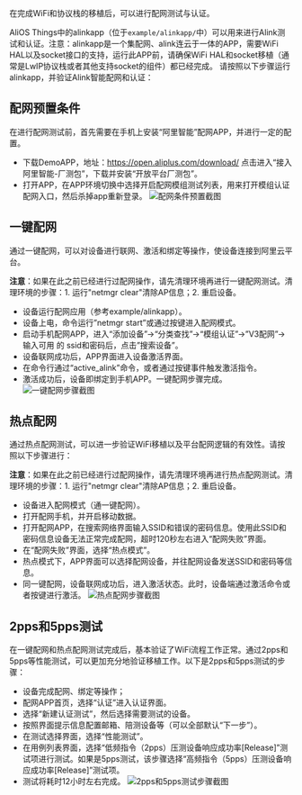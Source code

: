 在完成WiFi和协议栈的移植后，可以进行配网测试与认证。

AliOS Things中的alinkapp（位于`example/alinkapp/`中）可以用来进行Alink测试和认证。注意：alinkapp是一个集配网、alink连云于一体的APP，需要WiFi HAL以及socket接口的支持，运行此APP前，请确保WiFi HAL和socket移植（通常是LwIP协议栈或者其他支持socket的组件）都已经完成。
请按照以下步骤运行alinkapp，并验证Alink智能配网和认证：
## 配网预置条件
在进行配网测试前，首先需要在手机上安装“阿里智能”配网APP，并进行一定的配置。
- 下载DemoAPP，地址：https://open.aliplus.com/download/
  点击进入“接入阿里智能-厂测包”，下载并安装“开放平台厂测包”。
- 打开APP，在APP环境切换中选择开启配网模组测试列表，用来打开模组认证配网入口，然后杀掉app重新登录。
![配网条件预置截图](https://img.alicdn.com/tfs/TB1zAlEgS_I8KJjy0FoXXaFnVXa-634-1004.png)

## 一键配网
通过一键配网，可以对设备进行联网、激活和绑定等操作，使设备连接到阿里云平台。

**注意**：如果在此之前已经进行过配网操作，请先清理环境再进行一键配网测试。清理环境的步骤：1. 运行"netmgr clear"清除AP信息；2. 重启设备。

- 设备运行配网应用（参考example/alinkapp）。
- 设备上电，命令运行”netmgr start”或通过按键进入配网模式。
- 启动手机配网APP，进入“添加设备”->“分类查找”->“模组认证”->”V3配网”->输入可用 的 ssid和密码后，点击”搜索设备”。
- 设备联网成功后，APP界面进入设备激活界面。
- 在命令行通过“active_alink”命令，或者通过按键事件触发激活指令。
- 激活成功后，设备即绑定到手机APP。一键配网步骤完成。
![一键配网步骤截图](https://img.alicdn.com/tfs/TB1QFiggILJ8KJjy0FnXXcFDpXa-1968-942.png)

## 热点配网
通过热点配网测试，可以进一步验证WiFi移植以及平台配网逻辑的有效性。请按照以下步骤进行：

**注意**：如果在此之前已经进行过配网操作，请先清理环境再进行热点配网测试。清理环境的步骤：1. 运行"netmgr clear"清除AP信息；2. 重启设备。

- 设备进入配网模式（通一键配网）。
- 打开配网手机，并开启移动数据。
- 打开配网APP，在搜索网络界面输入SSID和错误的密码信息。使用此SSID和密码信息设备无法正常完成配网，超时120秒左右进入“配网失败”界面。
- 在“配网失败”界面，选择“热点模式”。
- 热点模式下，APP界面可以选择配网设备，并往配网设备发送SSID和密码等信息。
- 同一键配网，设备联网成功后，进入激活状态。此时，设备端通过激活命令或者按键进行激活。
![热点配网步骤截图](https://img.alicdn.com/tfs/TB1ApiggILJ8KJjy0FnXXcFDpXa-1442-1098.png)

## 2pps和5pps测试
在一键配网和热点配网测试完成后，基本验证了WiFi流程工作正常。通过2pps和5pps等性能测试，可以更加充分地验证移植工作。以下是2pps和5pps测试的步骤：
- 设备完成配网、绑定等操作；
- 配网APP首页，选择“认证”进入认证界面。
- 选择“新建认证测试”，然后选择需要测试的设备。
- 按照界面提示信息配置邮箱、陪测设备等（可以全部默认“下一步”）。
- 在测试选择界面，选择“性能测试”。
- 在用例列表界面，选择“低频指令（2pps）压测设备响应成功率[Release]”测试项进行测试。如果是5pps测试，该步骤选择“高频指令（5pps）压测设备响应成功率[Release]”测试项。
- 测试将耗时12小时左右完成。
![2pps和5pps测试步骤截图](https://img.alicdn.com/tfs/TB1fnpLgMvD8KJjy0FlXXagBFXa-2004-770.png)